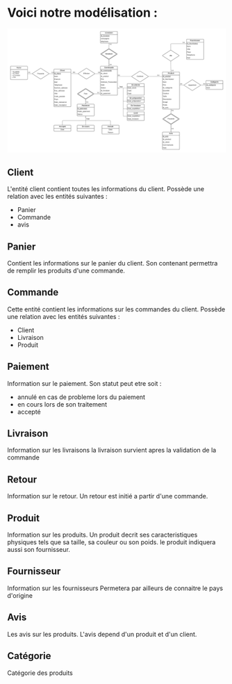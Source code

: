 Voici notre modélisation :
===========

![](Images/mod.png)


## Client

L'entité client contient toutes les informations du client.
Possède une relation avec les entités suivantes :
* Panier
* Commande
* avis

## Panier

Contient les informations sur le panier du client.
Son contenant permettra de remplir les produits d'une commande.

## Commande

Cette entité contient les informations sur les commandes du client.
Possède une relation avec les entités suivantes :
* Client
* Livraison
* Produit

## Paiement

Information sur le paiement. 
Son statut peut etre soit : 
* annulé en cas de probleme lors du paiement
* en cours lors de son traitement
* accepté

## Livraison

Information sur les livraisons
la livraison survient apres la validation de la commande

## Retour

Information sur le retour.
Un retour est initié a partir d'une commande.

## Produit

Information sur les produits.
Un produit decrit ses caracteristiques physiques tels que sa taille, sa couleur ou son poids.
le produit indiquera aussi son fournisseur.

## Fournisseur

Information sur les fournisseurs
Permetera par ailleurs de connaitre le pays d'origine

## Avis

Les avis sur les produits.
L'avis depend d'un produit et d'un client.

## Catégorie

Catégorie des produits


